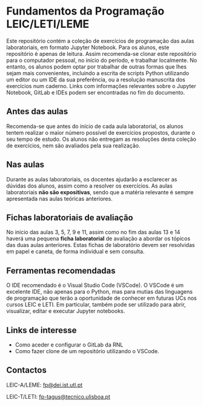 # Fundamentos da Programação LEIC/LETI/LEME

Este repositório contém a coleção de exercícios de programação das aulas laboratoriais, em formato Jupyter Notebook. Para os alunos, este repositório é apenas de leitura. Assim recomenda-se clonar este repositório para o computador pessoal, no início do período, e trabalhar localmente. No entanto, os alunos podem optar por trabalhar de outras formas que lhes sejam mais convenientes, incluindo a escrita de scripts Python utilizando um editor ou um IDE da sua preferência, ou a resolução manuscrita dos exercícios num caderno. Links com informações relevantes sobre o Jupyter Notebook, GitLab e IDEs podem ser encontradas no fim do documento.

## Antes das aulas
Recomenda-se que antes do início de cada aula laboratorial, os alunos tentem realizar o maior número possível de exercícios propostos, durante o seu tempo de estudo. Os alunos não entregam as resoluções desta coleção de exercícios, nem são avaliados pela sua realização.  

## Nas aulas
Durante as aulas laboratoriais, os docentes ajudarão a esclarecer as dúvidas dos alunos, assim como a resolver os exercícios. As aulas laboratoriais **não são expositivas**, sendo que a matéria relevante é sempre apresentada nas aulas teóricas anteriores.

## Fichas laboratoriais de avaliação
No início das aulas 3, 5, 7, 9 e 11, assim como no fim das aulas 13 e 14 haverá uma pequena **ficha laboratorial** de avaliação a abordar os tópicos das duas aulas anteriores. Estas fichas de laboratório devem ser resolvidas em papel e caneta, de forma individual e sem consulta.

## Ferramentas recomendadas 
O IDE recomendado é o Visual Studio Code (VSCode). O VSCode é um excelente IDE, não apenas para o Python, mas para mutias das linguagens de programação que terão a oportunidade de conhecer em futuras UCs nos cursos LEIC e LETI. Em particular, também pode ser utilizado para abrir, visualizar, editar e executar Jupyter notebooks.

## Links de interesse
- Como aceder e configurar o GitLab da RNL
- Como fazer clone de um repositório utilizando o VSCode.

## Contactos
LEIC-A/LEME: [fp@dei.ist.utl.pt](mailto:fp@dei.ist.utl.pt) 

LEIC-T/LETI: [fp-tagus@tecnico.ulisboa.pt](mailto:fp-tagus@tecnico.ulisboa.pt)
